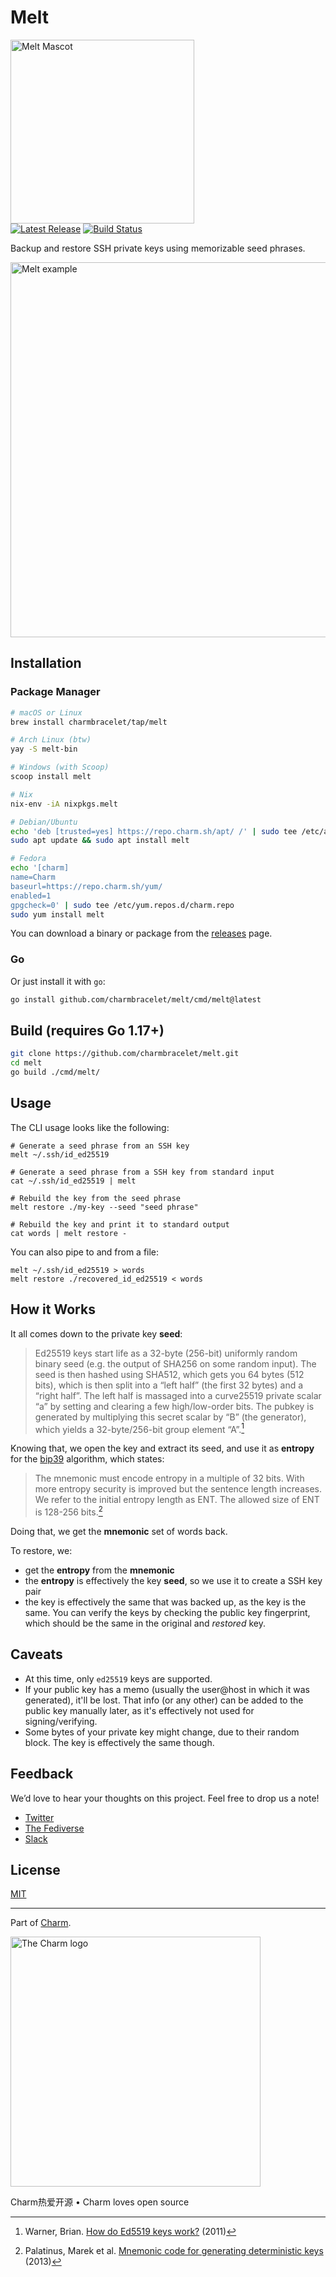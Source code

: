# Melt

<p>
    <img src="https://stuff.charm.sh/melt/melt-header.png" width="294" alt="Melt Mascot"><br>
        <a href="https://github.com/charmbracelet/melt/releases"><img src="https://img.shields.io/github/release/charmbracelet/melt.svg" alt="Latest Release"></a>
    <a href="https://github.com/charmbracelet/melt/actions"><img src="https://github.com/charmbracelet/melt/workflows/build/badge.svg" alt="Build Status"></a>
</p>

Backup and restore SSH private keys using memorizable seed phrases.

<img width="600" alt="Melt example" src="https://stuff.charm.sh/melt/melt-example.png">

## Installation

### Package Manager

```bash
# macOS or Linux
brew install charmbracelet/tap/melt

# Arch Linux (btw)
yay -S melt-bin

# Windows (with Scoop)
scoop install melt

# Nix
nix-env -iA nixpkgs.melt

# Debian/Ubuntu
echo 'deb [trusted=yes] https://repo.charm.sh/apt/ /' | sudo tee /etc/apt/sources.list.d/charm.list
sudo apt update && sudo apt install melt

# Fedora
echo '[charm]
name=Charm
baseurl=https://repo.charm.sh/yum/
enabled=1
gpgcheck=0' | sudo tee /etc/yum.repos.d/charm.repo
sudo yum install melt
```

You can download a binary or package from the [releases][releases] page.

### Go

Or just install it with `go`:
```bash
go install github.com/charmbracelet/melt/cmd/melt@latest
```

## Build (requires Go 1.17+)

```bash
git clone https://github.com/charmbracelet/melt.git
cd melt
go build ./cmd/melt/
```

[releases]: https://github.com/charmbracelet/melt/releases

## Usage

The CLI usage looks like the following:

```shell
# Generate a seed phrase from an SSH key
melt ~/.ssh/id_ed25519

# Generate a seed phrase from a SSH key from standard input
cat ~/.ssh/id_ed25519 | melt

# Rebuild the key from the seed phrase
melt restore ./my-key --seed "seed phrase"

# Rebuild the key and print it to standard output
cat words | melt restore -
```

You can also pipe to and from a file:

```shell
melt ~/.ssh/id_ed25519 > words
melt restore ./recovered_id_ed25519 < words
```

## How it Works

It all comes down to the private key __seed__:

> Ed25519 keys start life as a 32-byte (256-bit) uniformly random binary seed (e.g. the output of SHA256 on some random input). The seed is then hashed using SHA512, which gets you 64 bytes (512 bits), which is then split into a “left half” (the first 32 bytes) and a “right half”. The left half is massaged into a curve25519 private scalar “a” by setting and clearing a few high/low-order bits. The pubkey is generated by multiplying this secret scalar by “B” (the generator), which yields a 32-byte/256-bit group element “A”.[^1]

Knowing that, we open the key and extract its seed, and use it as __entropy__ for the [bip39][] algorithm, which states:

> The mnemonic must encode entropy in a multiple of 32 bits. With more entropy security is improved but the sentence length increases. We refer to the initial entropy length as ENT. The allowed size of ENT is 128-256 bits.[^2]

Doing that, we get the __mnemonic__ set of words back.

To restore, we:

- get the __entropy__ from the __mnemonic__
- the __entropy__ is effectively the key __seed__, so we use it to create a SSH key pair
- the key is effectively the same that was backed up, as the key is the same.
You can verify the keys by checking the public key fingerprint, which should be
the same in the original and _restored_ key.

[^1]: Warner, Brian. [How do Ed5519 keys work?](https://blog.mozilla.org/warner/2011/11/29/ed25519-keys/) (2011)
[^2]: Palatinus, Marek et al. [Mnemonic code for generating deterministic keys](https://github.com/bitcoin/bips/blob/master/bip-0039.mediawiki) (2013)

[bip39]: https://github.com/bitcoin/bips/blob/master/bip-0039.mediawiki

## Caveats

- At this time, only `ed25519` keys are supported.
- If your public key has a memo (usually the user@host in which it was
generated), it'll be lost.
That info (or any other) can be added to the public key manually later,
as it's effectively not used for signing/verifying.
- Some bytes of your private key might change, due to their random block.
The key is effectively the same though.

## Feedback

We’d love to hear your thoughts on this project. Feel free to drop us a note!

* [Twitter](https://twitter.com/charmcli)
* [The Fediverse](https://mastodon.technology/@charm)
* [Slack](https://charm.sh/slack)

## License

[MIT](https://github.com/charmbracelet/melt/raw/main/LICENSE)

***

Part of [Charm](https://charm.sh).

<a href="https://charm.sh/"><img alt="The Charm logo" src="https://stuff.charm.sh/charm-badge.jpg" width="400"></a>

Charm热爱开源 • Charm loves open source
